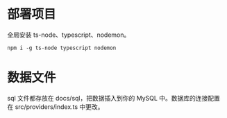 # 部署项目

全局安装 ts-node、typescript、nodemon。

```npm
npm i -g ts-node typescript nodemon
```

# 数据文件

sql 文件都存放在 docs/sql，把数据插入到你的 MySQL 中。数据库的连接配置在 src/providers/index.ts 中更改。
